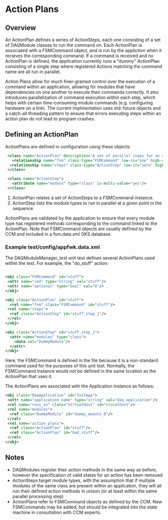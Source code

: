 # Action Plans

## Overview

An ActionPlan defines a series of ActionSteps, each one consisting of a set of DAQModule classes to run the command on. Each ActionPlan is associated with a FSMCommand object, and is run by the appliction when it recieves the corresponding command. If a command is received and no ActionPlan is defined, the application currently runs a "dummy" ActionPlan consisting of a single step where registered Actions matching the command name are all run in parallel.

Action Plans allow for much finer-grained control over the execution of a command within an application, allowing for modules that have dependencies on one another to execute their commands correctly. It also introduces parallelization of command execution within each step, which helps with certain time-consuming module commands (e.g. configuring hardware on a link). The current implmentation uses std::future objects and a catch-all threading pattern to ensure that errors executing steps within an action plan do not lead to program crashes.

## Defining an ActionPlan

ActionPlans are defined in configuration using these objects:

```XML
 <class name="ActionPlan" description="A set of parallel steps for an application to carry out a command">
   <relationship name="fsm" class-type="FSMCommand" low-cc="one" high-cc="one" is-composite="no" is-exclusive="no" is-dependent="no"/>
  <relationship name="steps" class-type="ActionStep" low-cc="zero" high-cc="many" is-composite="no" is-exclusive="no" is-dependent="no" ordered="yes"/>
 </class>

 <class name="ActionStep">
   <attribute name="module" type="class" is-multi-value="yes"/>
 </class>
```

1. ActionPlan relates a set of ActionSteps to a FSMCommand instance.
1. ActionStep lists the module types to run in parallel at a given point in the sequence

ActionPlans are validated by the application to ensure that every module type has registered methods corresponding to the command linked to the ActionPlan. Note that FSMCommand objects are usually defined by the CCM and included in a fsm.data.xml OKS database.

### Example test/config/appfwk.data.xml

The DAQModuleManager_test unit test defines several ActionPlans used within the test. For example, the "do_stuff" action:

```XML

<obj class="FSMCommand" id="stuff">
 <attr name="cmd" type="string" val="stuff"/>
 <attr name="optional" type="bool" val="0"/>
</obj>

<obj class="ActionPlan" id="stuff">
  <rel name="fsm" class="FSMCommand" id="stuff"/>
 <rel name="steps">
  <ref class="ActionStep" id="stuff_step_1"/>
 </rel>
</obj>

<obj class="ActionStep" id="stuff_step_1">
  <attr name="modules" type="class">
    <data val="DummyModule"/>
  </attr>
</obj>

```

Here, the FSMCommand is defined in the file because it is a non-standard command used for the purposes of this unit test. Normally, the FSMCommand instance would not be defined in the same location as the ActionPlan that uses it.

The ActionPlans are associated with the Application instance as follows:

```XML
<obj class="DaqApplication" id="TestApp">
 <attr name="application_name" type="string" val="daq_application"/>
 <rel name="runs_on" class="VirtualHost" id="vlocalhost"/>
 <rel name="modules">
  <ref class="DummyModule" id="dummy_module_0"/>
 </rel>
 <rel name="action_plans">
  <ref class="ActionPlan" id="stuff"/>
  <ref class="ActionPlan" id="bad_stuff"/>
 </rel>
</obj>
```

## Notes

* DAQModules register their action methods in the same way as before, however the specification of valid states for an action has been removed
* ActionSteps target module types, with the assumption that if multiple modules of the same class are present within an application, they will all run their defined action methods in unison (or at least within the same parallel processing step)
* ActionPlans refer to FSMCommand objects as defined by the CCM. New FSMCommands may be added, but should be integrated into the state machine in consultation with CCM experts.
